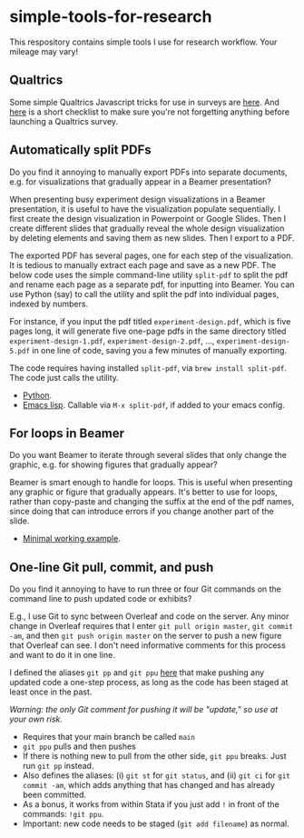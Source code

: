 # simple-tools-for-research
This respository contains simple tools I use for research workflow. Your mileage may vary! 

## Qualtrics
Some simple Qualtrics Javascript tricks for use in surveys are [here](q-js/README.md). And [here](q-js/checklist.md) is a short checklist to make sure you're not forgetting anything before launching a Qualtrics survey. 

## Automatically split PDFs 
Do you find it annoying to manually export PDFs into separate documents, e.g. for visualizations that gradually appear in a Beamer presentation? 

When presenting busy experiment design visualizations in a Beamer presentation, it is useful to have the visualization populate sequentially. I first create the design visualization in Powerpoint or Google Slides. Then I create different slides that gradually reveal the whole design visualization by deleting elements and saving them as new slides. Then I export to a PDF. 

The exported PDF has several pages, one for each step of the visualization. It is tedious to manually extract each page and save as a new PDF. The below code uses the simple command-line utility `split-pdf` to split the pdf and rename each page as a separate pdf, for inputting into Beamer. You can use Python (say) to call the utility and split the pdf into individual pages, indexed by numbers. 

For instance, if you input the pdf titled `experiment-design.pdf`, which is five pages long, it will generate five one-page pdfs in the same directory titled `experiment-design-1.pdf`, `experiment-design-2.pdf`, ..., `experiment-design-5.pdf` in one line of code, saving you a few minutes of manually exporting. 

The code requires having installed `split-pdf`, via `brew install split-pdf`. The code just calls the utility. 

- [Python](split-pdf.py). 
- [Emacs lisp](split-pdf.lisp). Callable via `M-x split-pdf`, if added to your emacs config. 

## For loops in Beamer
Do you want Beamer to iterate through several slides that only change the graphic, e.g. for showing figures that gradually appear? 

Beamer is smart enough to handle for loops. This is useful when presenting any graphic or figure that gradually appears. It's better to use for loops, rather than copy-paste and changing the suffix at the end of the pdf names, since doing that can introduce errors if you change another part of the slide. 
- [Minimal working example](iterate-visualization-example.tex). 

## One-line Git pull, commit, and push
Do you find it annoying to have to run three or four Git commands on the command line to push updated code or exhibits? 

E.g., I use Git to sync between Overleaf and code on the server. Any minor
change in Overleaf requires that I enter `git pull origin master`, `git commit
-am`, and then `git push origin master` on the server to push a new figure that Overleaf can see. I
don't need informative comments for this process and want to do it in one line. 

I defined the aliases `git pp` and `git ppu` [here](gitconfig) that make pushing any updated code a one-step
process, as long as the code has been staged at least once in the past. 

*Warning: the only Git comment for pushing it will be "update," so use at your own risk.* 

- Requires that your main branch be called `main` 
- `git ppu` pulls and then pushes
- If there is nothing new to pull from the other side, `git ppu` breaks. Just run `git pp` instead. 
- Also defines the aliases: (i) `git st` for `git status`, and (ii) `git ci` for
  `git commit -am`, which adds anything that has changed and has
  already been committed. 
 - As a bonus, it works from within Stata if you just add `!` in front of the commands: `!git ppu`. 
 - Important: new code needs to be staged (`git add filename`) as normal. 

